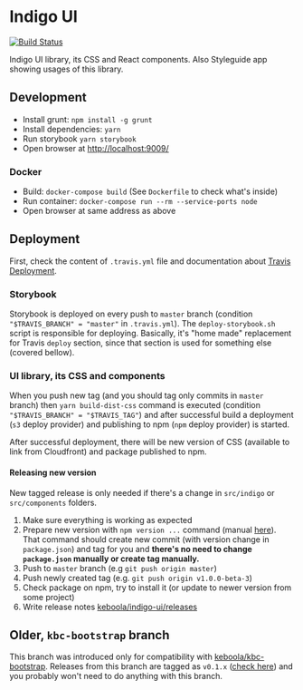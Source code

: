 # Indigo UI

[![Build Status](https://travis-ci.org/keboola/indigo-ui.svg?branch=master)](https://travis-ci.org/keboola/indigo-ui)

Indigo UI library, its CSS and React components. Also Styleguide app showing usages of this library.

## Development

- Install grunt: `npm install -g grunt`
- Install dependencies: `yarn`
- Run storybook `yarn storybook`
- Open browser at [http://localhost:9009/](http://localhost:9009/)

### Docker

- Build: `docker-compose build` (See `Dockerfile` to check what's inside)
- Run container: `docker-compose run --rm --service-ports node`
- Open browser at same address as above

## Deployment

First, check the content of `.travis.yml` file and documentation about
[Travis Deployment](https://docs.travis-ci.com/user/deployment).

### Storybook

Storybook is deployed on every push to `master` branch (condition `"$TRAVIS_BRANCH" = "master"` in
`.travis.yml`). The `deploy-storybook.sh` script is responsible for deploying. Basically, it's
"home made" replacement for Travis `deploy` section, since that section is used for something else
(covered bellow).

### UI library, its CSS and components

When you push new tag (and you should tag only commits in `master` branch) then
`yarn build-dist-css` command is executed (condition `"$TRAVIS_BRANCH" = "$TRAVIS_TAG"`) and after
successful build a deployment (`s3` deploy provider) and publishing to npm (`npm` deploy provider)
is started.

After successful deployment, there will be new version of CSS (available to link from Cloudfront)
and package published to npm.

#### Releasing new version

New tagged release is only needed if there's a change in `src/indigo` or `src/components` folders.

1. Make sure everything is working as expected
2. Prepare new version with `npm version ...` command
(manual [here](https://docs.npmjs.com/cli/version)). That command should create new commit (with
version change in `package.json`) and tag for you and **there's no need to change `package.json`
manually or create tag manually.**
3. Push to `master` branch (e.g `git push origin master`)
4. Push newly created tag (e.g. `git push origin v1.0.0-beta-3`)
5. Check package on npm, try to install it (or update to newer version from some project)
6. Write release notes [keboola/indigo-ui/releases](https://github.com/keboola/indigo-ui/releases)


## Older, `kbc-bootstrap` branch

This branch was introduced only for compatibility with
[keboola/kbc-bootstrap](https://github.com/keboola/kbc-bootstrap). Releases from this branch are
tagged as `v0.1.x` ([check here](https://github.com/keboola/indigo-ui/releases)) and you probably
won't need to do anything with this branch.
